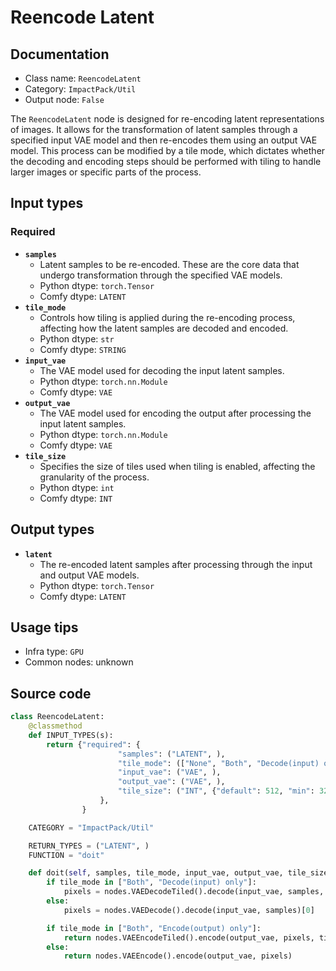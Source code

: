 # Reencode Latent
## Documentation
- Class name: `ReencodeLatent`
- Category: `ImpactPack/Util`
- Output node: `False`

The `ReencodeLatent` node is designed for re-encoding latent representations of images. It allows for the transformation of latent samples through a specified input VAE model and then re-encodes them using an output VAE model. This process can be modified by a tile mode, which dictates whether the decoding and encoding steps should be performed with tiling to handle larger images or specific parts of the process.
## Input types
### Required
- **`samples`**
    - Latent samples to be re-encoded. These are the core data that undergo transformation through the specified VAE models.
    - Python dtype: `torch.Tensor`
    - Comfy dtype: `LATENT`
- **`tile_mode`**
    - Controls how tiling is applied during the re-encoding process, affecting how the latent samples are decoded and encoded.
    - Python dtype: `str`
    - Comfy dtype: `STRING`
- **`input_vae`**
    - The VAE model used for decoding the input latent samples.
    - Python dtype: `torch.nn.Module`
    - Comfy dtype: `VAE`
- **`output_vae`**
    - The VAE model used for encoding the output after processing the input latent samples.
    - Python dtype: `torch.nn.Module`
    - Comfy dtype: `VAE`
- **`tile_size`**
    - Specifies the size of tiles used when tiling is enabled, affecting the granularity of the process.
    - Python dtype: `int`
    - Comfy dtype: `INT`
## Output types
- **`latent`**
    - The re-encoded latent samples after processing through the input and output VAE models.
    - Python dtype: `torch.Tensor`
    - Comfy dtype: `LATENT`
## Usage tips
- Infra type: `GPU`
- Common nodes: unknown


## Source code
```python
class ReencodeLatent:
    @classmethod
    def INPUT_TYPES(s):
        return {"required": {
                        "samples": ("LATENT", ),
                        "tile_mode": (["None", "Both", "Decode(input) only", "Encode(output) only"],),
                        "input_vae": ("VAE", ),
                        "output_vae": ("VAE", ),
                        "tile_size": ("INT", {"default": 512, "min": 320, "max": 4096, "step": 64}),
                    },
                }

    CATEGORY = "ImpactPack/Util"

    RETURN_TYPES = ("LATENT", )
    FUNCTION = "doit"

    def doit(self, samples, tile_mode, input_vae, output_vae, tile_size=512):
        if tile_mode in ["Both", "Decode(input) only"]:
            pixels = nodes.VAEDecodeTiled().decode(input_vae, samples, tile_size)[0]
        else:
            pixels = nodes.VAEDecode().decode(input_vae, samples)[0]

        if tile_mode in ["Both", "Encode(output) only"]:
            return nodes.VAEEncodeTiled().encode(output_vae, pixels, tile_size)
        else:
            return nodes.VAEEncode().encode(output_vae, pixels)

```
